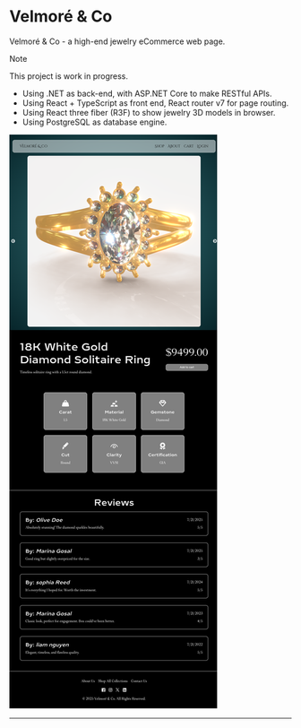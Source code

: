# Velmoré & Co
Velmoré & Co - a high-end jewelry eCommerce web page.

> [!NOTE]
> This project is work in progress.

- Using .NET as back-end, with ASP.NET Core to make RESTful APIs.
- Using React + TypeScript as front end, React router v7 for page routing.
- Using React three fiber (R3F) to show jewelry 3D models in browser.
- Using PostgreSQL as database engine.

![screenshot](pics/screenshot.png)

---
